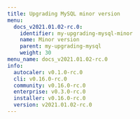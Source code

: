 ```yaml
---
title: Upgrading MySQL minor version
menu:
  docs_v2021.01.02-rc.0:
    identifier: my-upgrading-mysql-minor
    name: Minor version
    parent: my-upgrading-mysql
    weight: 30
menu_name: docs_v2021.01.02-rc.0
info:
  autocaler: v0.1.0-rc.0
  cli: v0.16.0-rc.0
  community: v0.16.0-rc.0
  enterprise: v0.3.0-rc.0
  installer: v0.16.0-rc.0
  version: v2021.01.02-rc.0
---
```


